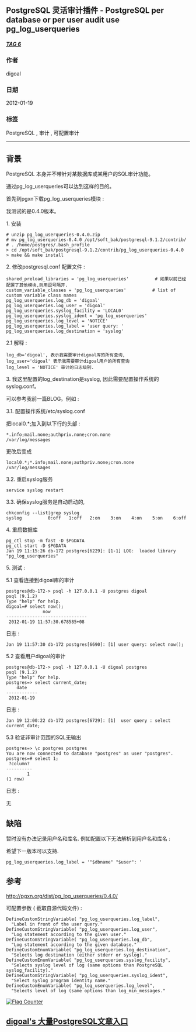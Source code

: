 ## PostgreSQL 灵活审计插件 - PostgreSQL per database or per user audit use pg_log_userqueries  
##### [TAG 6](../class/6.md)
                                
### 作者                               
digoal                                
                                
### 日期                              
2012-01-19    
                                
### 标签                              
PostgreSQL , 审计 , 可配置审计                                                         
                                
----                              
                                
## 背景                    
PostgreSQL 本身并不带针对某数据库或某用户的SQL审计功能。  
  
通过pg_log_userqueries可以达到这样的目的。  
  
首先到pgxn下载pg_log_userqueries模块 :   
  
我测试的是0.4.0版本。  
  
1\. 安装  
  
```  
# unzip pg_log_userqueries-0.4.0.zip  
# mv pg_log_userqueries-0.4.0 /opt/soft_bak/postgresql-9.1.2/contrib/  
# . /home/postgres/.bash_profile  
> cd /opt/soft_bak/postgresql-9.1.2/contrib/pg_log_userqueries-0.4.0  
> make && make install  
```  
  
2\. 修改postgresql.conf 配置文件 :   
  
```  
shared_preload_libraries = 'pg_log_userqueries'          # 如果以前已经配置了其他模块,则用逗号隔开.  
custom_variable_classes = 'pg_log_userqueries'          # list of custom variable class names  
pg_log_userqueries.log_db = 'digoal'  
pg_log_userqueries.log_user = 'digoal'  
pg_log_userqueries.syslog_facility = 'LOCAL0'  
pg_log_userqueries.syslog_ident = 'pg_log_userqueries'  
pg_log_userqueries.log_level = 'NOTICE'  
pg_log_userqueries.log_label = 'user query: '  
pg_log_userqueries.log_destination = 'syslog'  
```  
  
2\.1 解释 :   
  
```  
log_db='digoal', 表示我需要审计digoal库的所有查询,  
log_user='digoal' 表示我需要审计digoal用户的所有查询  
log_level = 'NOTICE' 审计的日志级别.  
```  
  
3\. 我这里配置的log_destination是syslog, 因此需要配置操作系统的syslog.conf。  
  
可以参考我前一篇BLOG。例如  :   
  
3\.1\. 配置操作系统/etc/syslog.conf  
  
把local0.*;加入到以下行的头部 :   
  
```  
*.info;mail.none;authpriv.none;cron.none               /var/log/messages  
```  
  
更改后变成  
  
```  
local0.*;*.info;mail.none;authpriv.none;cron.none               /var/log/messages  
```  
  
3\.2\. 重启syslog服务  
  
```  
service syslog restart  
```  
  
3\.3\. 确保syslog服务是自动启动的,  
  
```  
chkconfig --list|grep syslog  
syslog          0:off   1:off   2:on    3:on    4:on    5:on    6:off  
```  
  
4\. 重启数据库  
  
```  
pg_ctl stop -m fast -D $PGDATA  
pg_ctl start -D $PGDATA  
Jan 19 11:15:26 db-172 postgres[6229]: [1-1] LOG:  loaded library "pg_log_userqueries"  
```  
  
5\. 测试 :   
  
5\.1 查看连接到digoal库的审计  
  
```  
postgres@db-172-> psql -h 127.0.0.1 -U postgres digoal  
psql (9.1.2)  
Type "help" for help.  
digoal=# select now();  
              now                
-------------------------------  
 2012-01-19 11:57:30.678585+08  
```  
  
日志 :   
  
```  
Jan 19 11:57:30 db-172 postgres[6690]: [1] user query: select now();  
```  
  
5\.2 查看用户digoal的审计  
  
```  
postgres@db-172-> psql -h 127.0.0.1 -U digoal postgres  
psql (9.1.2)  
Type "help" for help.  
postgres=> select current_date;  
    date      
------------  
 2012-01-19  
```  
  
日志 :   
  
```  
Jan 19 12:00:22 db-172 postgres[6729]: [1]  user query : select current_date;  
```  
  
5\.3 验证非审计范围的SQL无输出  
  
```  
postgres=> \c postgres postgres  
You are now connected to database "postgres" as user "postgres".  
postgres=# select 1;  
 ?column?   
----------  
        1  
(1 row)  
```  
  
日志 :   
  
无  
  
## 缺陷  
暂时没有办法记录用户名和库名. 例如配置以下无法解析到用户名和库名 :   
  
希望下一版本可以支持.  
  
```  
pg_log_userqueries.log_label = '"$dbname" "$user": '  
```  
  
## 参考  
http://pgxn.org/dist/pg_log_userqueries/0.4.0/  
  
可配置参数 ( 截取自源代码文件) :   
  
```  
DefineCustomStringVariable( "pg_log_userqueries.log_label",  
  "Label in front of the user query."  
DefineCustomStringVariable( "pg_log_userqueries.log_user",  
  "Log statement according to the given user."  
DefineCustomStringVariable( "pg_log_userqueries.log_db",  
  "Log statement according to the given database."  
DefineCustomEnumVariable( "pg_log_userqueries.log_destination",  
  "Selects log destination (either stderr or syslog)."  
DefineCustomEnumVariable( "pg_log_userqueries.syslog_facility",  
  "Selects syslog level of log (same options than PostgreSQL syslog_facility)."  
DefineCustomStringVariable( "pg_log_userqueries.syslog_ident",  
  "Select syslog program identity name."  
DefineCustomEnumVariable( "pg_log_userqueries.log_level",  
  "Selects level of log (same options than log_min_messages."  
```  
  
  
<a rel="nofollow" href="http://info.flagcounter.com/h9V1"  ><img src="http://s03.flagcounter.com/count/h9V1/bg_FFFFFF/txt_000000/border_CCCCCC/columns_2/maxflags_12/viewers_0/labels_0/pageviews_0/flags_0/"  alt="Flag Counter"  border="0"  ></a>  
  
  
  
  
  
  
## [digoal's 大量PostgreSQL文章入口](https://github.com/digoal/blog/blob/master/README.md "22709685feb7cab07d30f30387f0a9ae")
  

